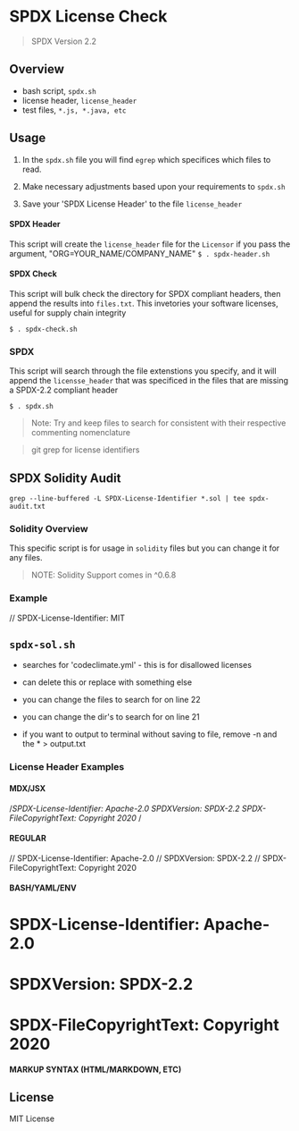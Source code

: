 # SPDX License Check

> SPDX Version 2.2

## Overview

- bash script, `spdx.sh`
- license header, `license_header`
- test files, `*.js, *.java, etc`

## Usage

1. In the `spdx.sh` file you will find `egrep` which specifices which files to read.

2. Make necessary adjustments based upon your requirements to `spdx.sh`

3. Save your 'SPDX License Header' to the file `license_header`

#### SPDX Header

This script will create the `license_header` file for the `Licensor` if you pass the argument, "ORG=YOUR_NAME/COMPANY_NAME"
`$ . spdx-header.sh`

#### SPDX Check

This script will bulk check the directory for SPDX compliant headers, then append the results into `files.txt`. This invetories your software licenses, useful for supply chain integrity

`$ . spdx-check.sh`

### SPDX

This script will search through the file extenstions you specify, and it will append the `licensse_header` that was specificed in the files that are missing a SPDX-2.2 compliant header

`$ . spdx.sh`

> Note: Try and keep files to search for consistent with their respective commenting nomenclature

> git grep for license identifiers

## SPDX Solidity Audit

`grep --line-buffered -L SPDX-License-Identifier *.sol | tee spdx-audit.txt`

### Solidity Overview

This specific script is for usage in `solidity` files but you can change it for any files.

> NOTE: Solidity Support comes in ^0.6.8

### Example

// SPDX-License-Identifier: MIT

## `spdx-sol.sh`

- searches for 'codeclimate.yml' - this is for disallowed licenses

- can delete this or replace with something else

- you can change the files to search for on line 22
- you can change the dir's to search for on line 21
- if you want to output to terminal without saving to file, remove -n and the \* > output.txt

### License Header Examples

#### MDX/JSX

/_SPDX-License-Identifier: Apache-2.0
SPDXVersion: SPDX-2.2
SPDX-FileCopyrightText: Copyright 2020 <Licensor>_/

#### REGULAR

// SPDX-License-Identifier: Apache-2.0
// SPDXVersion: SPDX-2.2
// SPDX-FileCopyrightText: Copyright 2020 <Licensor>

#### BASH/YAML/ENV

# SPDX-License-Identifier: Apache-2.0

# SPDXVersion: SPDX-2.2

# SPDX-FileCopyrightText: Copyright 2020 <Licensor>

#### MARKUP SYNTAX (HTML/MARKDOWN, ETC)

<!-- SPDX-License-Identifier: Apache-2.0 -->
<!-- SPDXVersion: SPDX-2.2  -->
<!-- SPDX-FileCopyrightText: Copyright 2020 <Licensor>  -->

## License

MIT License
